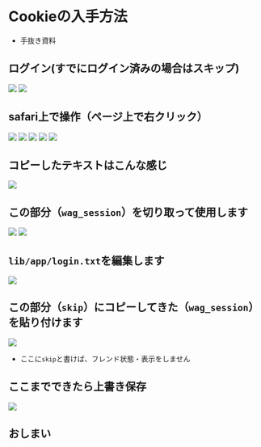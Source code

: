 # Cookieの入手方法
* 手抜き資料

## ログイン(すでにログイン済みの場合はスキップ)
![](getcookie/img00001.png)
![](getcookie/img00002.png)

## safari上で操作（ページ上で右クリック）
![](getcookie/img00003.png)
![](getcookie/img00004.png)
![](getcookie/img00005.png)
![](getcookie/img00006.png)
![](getcookie/img00007.png)

## コピーしたテキストはこんな感じ
![](getcookie/img00008.png)

## この部分（`wag_session`）を切り取って使用します
![](getcookie/img00009.png)
![](getcookie/img00010.png)

## `lib/app/login.txt`を編集します
![](getcookie/img00014.png)

## この部分（`skip`）にコピーしてきた（`wag_session`）を貼り付けます
![](getcookie/img00015.png)
* ここに`skip`と書けば、フレンド状態・表示をしません

## ここまでできたら上書き保存
![](getcookie/img00016.png)

## おしまい